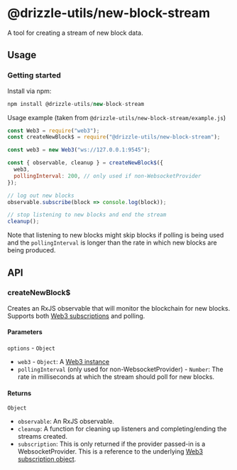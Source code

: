 # @drizzle-utils/new-block-stream

A tool for creating a stream of new block data.

## Usage

### Getting started

Install via npm:

```js
npm install @drizzle-utils/new-block-stream
```

Usage example (taken from `@drizzle-utils/new-block-stream/example.js`)

```js
const Web3 = require("web3");
const createNewBlock$ = require("@drizzle-utils/new-block-stream");

const web3 = new Web3("ws://127.0.0.1:9545");

const { observable, cleanup } = createNewBlock$({
  web3,
  pollingInterval: 200, // only used if non-WebsocketProvider
});

// log out new blocks
observable.subscribe(block => console.log(block));

// stop listening to new blocks and end the stream
cleanup();
```

Note that listening to new blocks might skip blocks if polling is being used and the `pollingInterval` is longer than the rate in which new blocks are being produced.

## API

### createNewBlock$

Creates an RxJS observable that will monitor the blockchain for new blocks. Supports both [Web3 subscriptions](https://web3js.readthedocs.io/en/1.0/web3-eth-subscribe.html#eth-subscribe) and polling.

#### Parameters

`options` - `Object`
  - `web3` - `Object`: A [Web3 instance](https://web3js.readthedocs.io/en/1.0/web3.html#web3)
  - `pollingInterval` (only used for non-WebsocketProvider) - `Number`: The rate in milliseconds at which the stream should poll for new blocks.


#### Returns

`Object`

- `observable`: An RxJS observable.
- `cleanup`: A function for cleaning up listeners and completing/ending the streams created.
- `subscription`: This is only returned if the provider passed-in is a WebsocketProvider. This is a reference to the underlying [Web3 subscription object](https://web3js.readthedocs.io/en/1.0/web3-eth-subscribe.html#eth-subscribe).